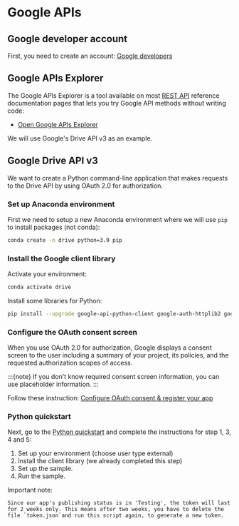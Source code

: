 # Google APIs

## Google developer account

First, you need to create an account: [Google developers](https://developers.google.com/profile/u/me)


## Google APIs Explorer

The Google APIs Explorer is a tool available on most [REST API](https://en.wikipedia.org/wiki/Representational_state_transfer) reference documentation pages that lets you try Google API methods without writing code:

- [Open Google APIs Explorer](https://developers.google.com/apis-explorer) 


We will use Google's Drive API v3 as an example.


## Google Drive API v3

We want to create a Python command-line application that makes requests to the Drive API by using OAuth 2.0 for authorization.


### Set up Anaconda environment

First we need to setup a new Anaconda environment where we will use `pip` to install packages (not conda):


```bash
conda create -n drive python=3.9 pip 
```


### Install the Google client library

Activate your environment:

```bash
conda activate drive
```

Install some libraries for Python:


```bash
pip install --upgrade google-api-python-client google-auth-httplib2 google-auth-oauthlib googleapiclient pandas
```

### Configure the OAuth consent screen

When you use OAuth 2.0 for authorization, Google displays a consent screen to the user including a summary of your project, its policies, and the requested authorization scopes of access.


:::{note}
 If you don't know required consent screen information, you can use placeholder information.
:::

Follow these instruction: [Configure OAuth consent & register your app](https://developers.google.com/workspace/guides/configure-oauth-consent)

### Python quickstart


Next, go to the [Python quickstart](https://developers.google.com/drive/api/quickstart/python) and complete the instructions for step 1, 3, 4 and 5:

1. Set up your environment (choose user type external)
1. Install the client library (we already completed this step)
1. Set up the sample.
1. Run the sample.

Important note:

```{warning}
Since our app's publishing status is in 'Testing', the token will last for 2 weeks only. This means after two weeks, you have to delete the file `token.json`and run this script again, to generate a new token.
```
